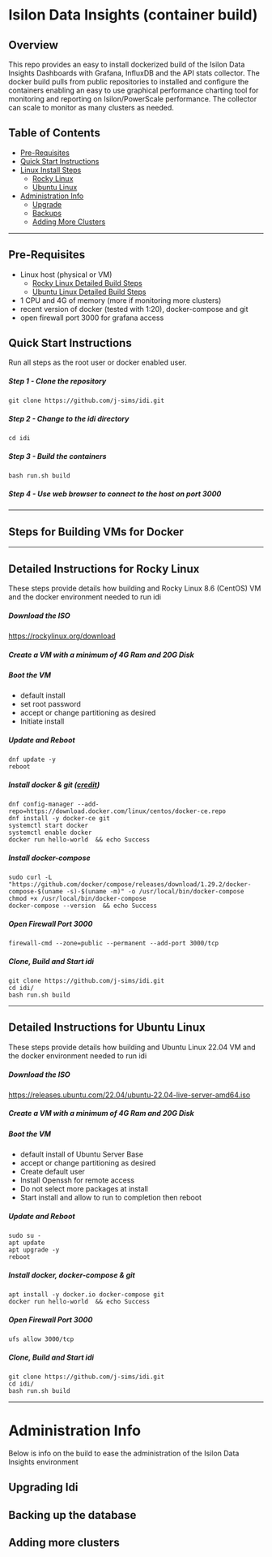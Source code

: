 # Isilon Data Insights (container build)

## Overview

This repo provides an easy to install dockerized build of the Isilon Data Insights Dashboards with Grafana, InfluxDB and the API stats collector. The docker build pulls from public repositories to installed and configure the containers enabling an easy to use graphical performance charting tool for monitoring and reporting on Isilon/PowerScale performance. The collector can scale to monitor as many clusters as needed.

## Table of Contents
- [Pre-Requisites](https://github.com/j-sims/idi#pre-requisites)
- [Quick Start Instructions](https://github.com/j-sims/idi#quick-start-instructions)
- [Linux Install Steps](https://github.com/j-sims/idi#steps-for-building-vms-for-docker)
  - [Rocky Linux](https://github.com/j-sims/idi#detailed-instructions-for-rocky-linux)
  - [Ubuntu Linux](https://github.com/j-sims/idi#detailed-instructions-for-ubuntu-linux)
- [Administration Info](https://github.com/j-sims/idi#administration-info)
  - [Upgrade](https://github.com/j-sims/idi#upgrading-idi)
  - [Backups](https://github.com/j-sims/idi#backing-up-the-database)
  - [Adding More Clusters](https://github.com/j-sims/idi#adding-more-clusters)

---
## Pre-Requisites
- Linux host (physical or VM) 
  - [Rocky Linux Detailed Build Steps](https://github.com/j-sims/idi#detailed-instructions-for-rocky-linux)
  - [Ubuntu Linux Detailed Build Steps](https://github.com/j-sims/idi#detailed-instructions-for-ubuntu-linux)
- 1 CPU and 4G of memory (more if monitoring more clusters)
- recent version of docker (tested with 1:20), docker-compose and git
- open firewall port 3000 for grafana access


## Quick Start Instructions
Run all steps as the root user or docker enabled user.

##### Step 1 - Clone the repository
```
git clone https://github.com/j-sims/idi.git
```
##### Step 2 - Change to the idi directory
```
cd idi
```
##### Step 3 - Build the containers
```
bash run.sh build
```
##### Step 4 - Use web browser to connect to the host on port 3000

---
## Steps for Building VMs for Docker
---
## Detailed Instructions for Rocky Linux
These steps provide details how building and Rocky Linux 8.6 (CentOS) VM and the docker environment needed to run idi

##### Download the ISO
https://rockylinux.org/download

##### Create a VM with a minimum of 4G Ram and 20G Disk 

##### Boot the VM
- default install
- set root password
- accept or change partitioning as desired
- Initiate install

##### Update and Reboot
```
dnf update -y
reboot
```
##### Install docker & git ([credit](https://www.linuxtechi.com/install-docker-and-docker-compose-rocky-linux/))
```
dnf config-manager --add-repo=https://download.docker.com/linux/centos/docker-ce.repo
dnf install -y docker-ce git
systemctl start docker
systemctl enable docker
docker run hello-world  && echo Success
```

##### Install docker-compose
```
sudo curl -L "https://github.com/docker/compose/releases/download/1.29.2/docker-compose-$(uname -s)-$(uname -m)" -o /usr/local/bin/docker-compose
chmod +x /usr/local/bin/docker-compose
docker-compose --version  && echo Success
```

##### Open Firewall Port 3000
```
firewall-cmd --zone=public --permanent --add-port 3000/tcp
```

##### Clone, Build and Start idi
```
git clone https://github.com/j-sims/idi.git
cd idi/
bash run.sh build
```

---
## Detailed Instructions for Ubuntu Linux
These steps provide details how building and Ubuntu Linux 22.04 VM and the docker environment needed to run idi

##### Download the ISO
https://releases.ubuntu.com/22.04/ubuntu-22.04-live-server-amd64.iso

##### Create a VM with a minimum of 4G Ram and 20G Disk 

##### Boot the VM
- default install of Ubuntu Server Base
- accept or change partitioning as desired
- Create default user
- Install Openssh for remote access
- Do not select more packages at install
- Start install and allow to run to completion then reboot


##### Update and Reboot
```
sudo su -
apt update
apt upgrade -y
reboot
```
##### Install docker, docker-compose & git
```
apt install -y docker.io docker-compose git
docker run hello-world  && echo Success
```

##### Open Firewall Port 3000
```
ufs allow 3000/tcp
```

##### Clone, Build and Start idi
```
git clone https://github.com/j-sims/idi.git
cd idi/
bash run.sh build
```
---
# Administration Info
Below is info on the build to ease the administration of the Isilon Data Insights environment
## Upgrading Idi
## Backing up the database
## Adding more clusters

